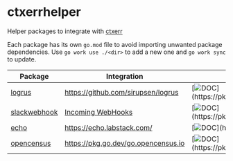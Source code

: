 # ctxerrhelper

Helper packages to integrate with [ctxerr](https://github.com/mvndaai/ctxerr)

Each package has its own `go.mod` file to avoid importing unwanted package dependencies.  Use `go work use ./<dir>` to add a new one and `go work sync` to update.


| Package  | Integration | |
| - | - | - |
|  [logrus](/logrus) | https://github.com/sirupsen/logrus |  [![DOC](https://img.shields.io/github/v/tag/mvndaai/ctxerrhelper?filter=logrus%2F*)](https://pkg.go.dev/github.com/mvndaai/ctxerrhelper/logrus) |
|  [slackwebhook](/slackwebhook) | [Incoming WebHooks](https://liveauctioneers.slack.com/apps/A0F7XDUAZ-incoming-webhooks) |  [![DOC](https://img.shields.io/github/v/tag/mvndaai/ctxerrhelper?filter=slackwebhook%2F*)](https://pkg.go.dev/github.com/mvndaai/ctxerrhelper/slackwebhook) |
|  [echo](/echo) | https://echo.labstack.com/ |  [![DOC](https://img.shields.io/github/v/tag/mvndaai/ctxerrhelper?filter=echo%2F*)](https://pkg.go.dev/github.com/mvndaai/ctxerrhelper/echo) |
|  [opencensus](/opencensus) | https://pkg.go.dev/go.opencensus.io |  [![DOC](https://img.shields.io/github/v/tag/mvndaai/ctxerrhelper?filter=opencensus%2F*)](https://pkg.go.dev/github.com/mvndaai/ctxerrhelper/logrus) |
